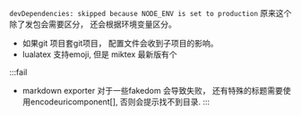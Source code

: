 `devDependencies: skipped because NODE_ENV is set to production`
原来这个除了发包会需要区分， 还会根据环境变量区分。

* 如果git 项目套git项目， 配置文件会收到子项目的影响。
* lualatex 支持emoji, 但是 miktex 最新版有个

:::fail
* markdown exporter 对于一些fakedom 会导致失败， 还有特殊的标题需要使用encodeuricomponent[], 否则会提示找不到目录.
:::